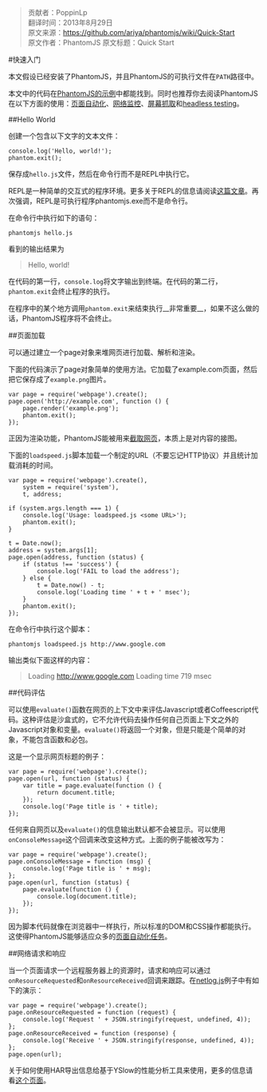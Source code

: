 > 贡献者：PoppinLp  
> 翻译时间：2013年8月29日  
> 原文来源：https://github.com/ariya/phantomjs/wiki/Quick-Start  
> 原文作者：PhantomJS
> 原文标题：Quick Start  

#快速入门

本文假设已经安装了PhantomJS，并且PhantomJS的可执行文件在`PATH`路径中。

本文中的代码在[PhantomJS的示例](https://github.com/ariya/phantomjs/wiki/Examples)中都能找到。同时也推荐你去阅读PhantomJS在以下方面的使用：[页面自动化](https://github.com/ariya/phantomjs/wiki/Page-Automation)、[网络监控](https://github.com/ariya/phantomjs/wiki/Network-Monitoring)、[屏幕抓取](https://github.com/ariya/phantomjs/wiki/Screen-Capture)和[headless testing](https://github.com/ariya/phantomjs/wiki/Headless-Testing)。

##Hello World

创建一个包含以下文字的文本文件：

```
console.log('Hello, world!');
phantom.exit();
```

保存成`hello.js`文件，然后在命令行而不是REPL中执行它。

REPL是一种简单的交互式的程序环境。更多关于REPL的信息请阅读[这篇文章](https://github.com/ariya/phantomjs/wiki/REPL)。再次强调，REPL是可执行程序phantomjs.exe而不是命令行。

在命令行中执行如下的语句：

```
phantomjs hello.js
```

看到的输出结果为

> Hello, world!

在代码的第一行，`console.log`将文字输出到终端。在代码的第二行，`phantom.exit`会终止程序的执行。

在程序中的某个地方调用`phantom.exit`来结束执行__非常重要__，如果不这么做的话，PhantomJS程序将不会终止。

##页面加载

可以通过建立一个page对象来堆网页进行加载、解析和渲染。

下面的代码演示了page对象简单的使用方法。它加载了example.com页面，然后把它保存成了`example.png`图片。

```
var page = require('webpage').create();
page.open('http://example.com', function () {
    page.render('example.png');
    phantom.exit();
});
```

正因为渲染功能，PhantomJS能被用来[截取网页](https://github.com/ariya/phantomjs/wiki/Screen-Capture)，本质上是对内容的接图。

下面的`loadspeed.js`脚本加载一个制定的URL（不要忘记HTTP协议）并且统计加载消耗的时间。

```
var page = require('webpage').create(),
    system = require('system'),
    t, address;

if (system.args.length === 1) {
    console.log('Usage: loadspeed.js <some URL>');
    phantom.exit();
}

t = Date.now();
address = system.args[1];
page.open(address, function (status) {
    if (status !== 'success') {
        console.log('FAIL to load the address');
    } else {
        t = Date.now() - t;
        console.log('Loading time ' + t + ' msec');
    }
    phantom.exit();
});
```

在命令行中执行这个脚本：

```
phantomjs loadspeed.js http://www.google.com
```

输出类似下面这样的内容：

> Loading http://www.google.com Loading time 719 msec

##代码评估

可以使用`evaluate()`函数在网页的上下文中来评估Javascript或者Coffeescript代码。这种评估是沙盒式的，它不允许代码去操作任何自己页面上下文之外的Javascript对象和变量。`evaluate()`将返回一个对象，但是只能是个简单的对象，不能包含函数和必包。

这是一个显示网页标题的例子：

```
var page = require('webpage').create();
page.open(url, function (status) {
    var title = page.evaluate(function () {
        return document.title;
    });
    console.log('Page title is ' + title);
});
```

任何来自网页以及`evaluate()`的信息输出默认都不会被显示。可以使用`onConsoleMessage`这个回调来改变这种方式。上面的例子能被改写为：

```
var page = require('webpage').create();
page.onConsoleMessage = function (msg) {
    console.log('Page title is ' + msg);
};
page.open(url, function (status) {
    page.evaluate(function () {
        console.log(document.title);
    });
});
```

因为脚本代码就像在浏览器中一样执行，所以标准的DOM和CSS操作都能执行。这使得PhantomJS能够适应众多的[页面自动化任务](https://github.com/ariya/phantomjs/wiki/Page-Automation)。

##网络请求和响应

当一个页面请求一个远程服务器上的资源时，请求和响应可以通过`onResourceRequested`和`onResourceReceived`回调来跟踪。在[netlog.js](https://github.com/ariya/phantomjs/blob/master/examples/netlog.js)例子中有如下的演示：

```
var page = require('webpage').create();
page.onResourceRequested = function (request) {
    console.log('Request ' + JSON.stringify(request, undefined, 4));
};
page.onResourceReceived = function (response) {
    console.log('Receive ' + JSON.stringify(response, undefined, 4));
};
page.open(url);
```

关于如何使用HAR导出信息给基于YSlow的性能分析工具来使用，更多的信息请看[这个页面](https://github.com/ariya/phantomjs/wiki/Network-Monitoring)。
